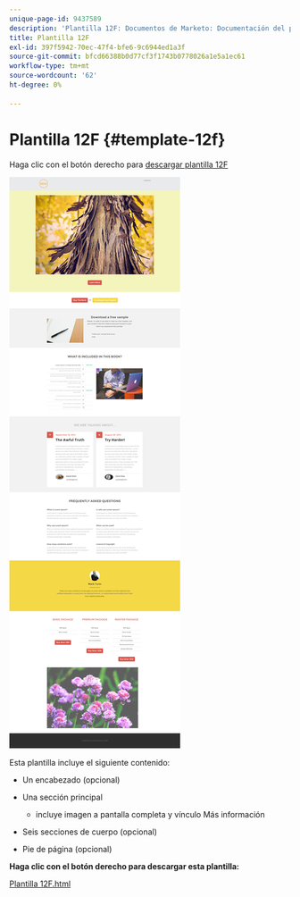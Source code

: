 ```yaml
---
unique-page-id: 9437589
description: 'Plantilla 12F: Documentos de Marketo: Documentación del producto'
title: Plantilla 12F
exl-id: 397f5942-70ec-47f4-bfe6-9c6944ed1a3f
source-git-commit: bfcd66388b0d77cf3f1743b0778026a1e5a1ec61
workflow-type: tm+mt
source-wordcount: '62'
ht-degree: 0%

---
```


# Plantilla 12F {#template-12f}

Haga clic con el botón derecho para [descargar plantilla 12F](https://experienceleague.adobe.com/landing/marketo/lp-templates/template-12f.html)

![](assets/image2015-8-4-14-3a51-3a6.png)

Esta plantilla incluye el siguiente contenido:

* Un encabezado (opcional)
* Una sección principal

   * incluye imagen a pantalla completa y vínculo Más información

* Seis secciones de cuerpo (opcional)
* Pie de página (opcional)

**Haga clic con el botón derecho para descargar esta plantilla:**

[Plantilla 12F.html](https://experienceleague.adobe.com/landing/marketo/lp-templates/template-12f.html)
